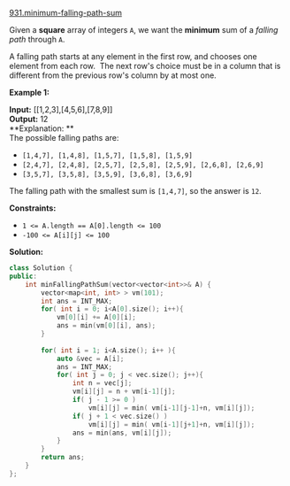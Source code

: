 [931.minimum-falling-path-sum](https://leetcode.com/problems/minimum-falling-path-sum/)  

Given a **square** array of integers `A`, we want the **minimum** sum of a _falling path_ through `A`.

A falling path starts at any element in the first row, and chooses one element from each row.  The next row's choice must be in a column that is different from the previous row's column by at most one.

**Example 1:**

  
**Input:** \[\[1,2,3\],\[4,5,6\],\[7,8,9\]\]  
**Output:** 12  
**Explanation: **  
The possible falling paths are:  

*   `[1,4,7], [1,4,8], [1,5,7], [1,5,8], [1,5,9]`
*   `[2,4,7], [2,4,8], [2,5,7], [2,5,8], [2,5,9], [2,6,8], [2,6,9]`
*   `[3,5,7], [3,5,8], [3,5,9], [3,6,8], [3,6,9]`

The falling path with the smallest sum is `[1,4,7]`, so the answer is `12`.

**Constraints:**

*   `1 <= A.length == A[0].length <= 100`
*   `-100 <= A[i][j] <= 100`  



**Solution:**  

```cpp
class Solution {
public:
    int minFallingPathSum(vector<vector<int>>& A) {
        vector<map<int, int> > vm(101);
        int ans = INT_MAX;
        for( int i = 0; i<A[0].size(); i++){
            vm[0][i] += A[0][i];
            ans = min(vm[0][i], ans);
        }
        
        for( int i = 1; i<A.size(); i++ ){
            auto &vec = A[i];
            ans = INT_MAX;
            for( int j = 0; j < vec.size(); j++){
                int n = vec[j];
                vm[i][j] = n + vm[i-1][j];
                if( j - 1 >= 0 )
                    vm[i][j] = min( vm[i-1][j-1]+n, vm[i][j]);
                if( j + 1 < vec.size() )
                    vm[i][j] = min( vm[i-1][j+1]+n, vm[i][j]);
                ans = min(ans, vm[i][j]);
            }
        }
        return ans;
    }
};
```
      